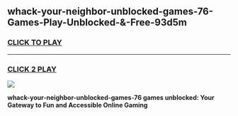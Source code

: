 
## whack-your-neighbor-unblocked-games-76-Games-Play-Unblocked-&-Free-93d5m
<h3>
<a href="https://premium76.site?title=whack-your-neighbor-unblocked-games-76&ref=24A">CLICK TO PLAY</a></h3>
<hr>

<h3>
<a href="https://premium76.site?title=whack-your-neighbor-unblocked-games-76&ref=24A">CLICK 2 PLAY</a>
  
</h3>

<a href="https://premium76.site?title=whack-your-neighbor-unblocked-games-76&ref=24A"><img src="https://clearcache.store/games.png"></a>


**whack-your-neighbor-unblocked-games-76 games unblocked: Your Gateway to Fun and Accessible Online Gaming**
